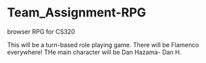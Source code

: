 Team_Assignment-RPG
===================

browser RPG for CS320

This will be a turn-based role playing game.
There will be Flamenco everywhere!
THe main character will be Dan Hazama- Dan H.
